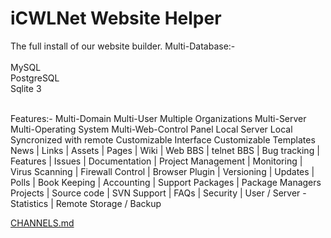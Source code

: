 # iCWLNet Website Helper
 The full install of our website builder.
 Multi-Database:-<br>
 <br>
 MySQL<br>
 PostgreSQL<br>
 Sqlite 3<br>
 <br>
 

 Features:-
    Multi-Domain
    Multi-User
    Multiple Organizations
    Multi-Server
    Multi-Operating System
    Multi-Web-Control Panel
    Local Server
    Local Syncronized with remote
    Customizable Interface
    Customizable Templates
    News | Links | Assets | Pages 
    | Wiki | Web BBS | telnet BBS | Bug tracking |
    Features | Issues | Documentation | Project Management |
    Monitoring | Virus Scanning | Firewall Control | Browser Plugin |
    Versioning | Updates | Polls | Book Keeping | Accounting | Support Packages | Package Managers
    Projects | Source code | SVN Support | FAQs | Security | User / Server - Statistics | 
    Remote Storage / Backup

[CHANNELS.md](#CHANNELS.md)
